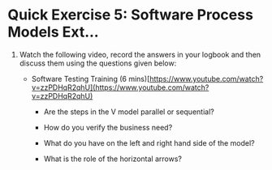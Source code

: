 # Quick Exercise 5: Software Process Models Ext...

1. Watch the following video, record the answers in your logbook and then discuss them using the questions given below:
   
   -  Software Testing Training (6 mins)[https://www.youtube.com/watch?v=zzPDHqR2qhU](https://www.youtube.com/watch?v=zzPDHqR2qhU)
   
       -  Are the steps in the V model parallel or sequential?

       -  How do you verify the business need? 

       -  What do you have on the left and right hand side of the model? 

       -  What is the role of the horizontal arrows?